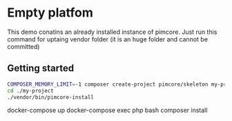 # Empty platfom

This demo conatins an already installed instance of pimcore. Just run this command for uptaing vendor folder (it is an huge folder and cannot be committed)



## Getting started 
```bash
COMPOSER_MEMORY_LIMIT=-1 composer create-project pimcore/skeleton my-project
cd ./my-project
./vendor/bin/pimcore-install

```
docker-compose up
docker-compose exec php bash composer install
```